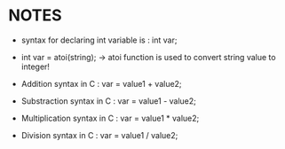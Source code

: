 # NOTES

- syntax for declaring int variable is : int var;

- int var = atoi(string); -> atoi function is used to convert string value to integer!

- Addition syntax in C : var = value1 + value2;

- Substraction syntax in C : var = value1 - value2;

- Multiplication syntax in C : var = value1 * value2;

- Division syntax in C : var = value1 / value2;